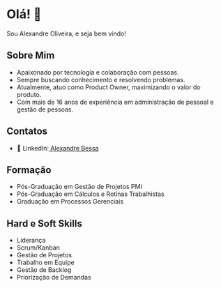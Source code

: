 # Olá! 👋

Sou Alexandre Oliveira, e seja bem vindo!

## Sobre Mim
- Apaixonado por tecnologia e colaboração com pessoas.
- Sempre buscando conhecimento e resolvendo problemas.
- Atualmente, atuo como Product Owner, maximizando o valor do produto.
- Com mais de 16 anos de experiência em administração de pessoal e gestão de pessoas.

## Contatos
- 💼 LinkedIn:[ Alexandre Bessa](https://www.linkedin.com/in/alexandre-bessa-de-oliveira/)


## Formação
- Pós-Graduação em Gestão de Projetos PMI
- Pós-Graduação em Cálculos e Rotinas Trabalhistas
- Graduação em Processos Gerenciais

## Hard e Soft Skills
- Liderança
- Scrum/Kanban
- Gestão de Projetos
- Trabalho em Equipe
- Gestão de Backlog
- Priorização de Demandas

